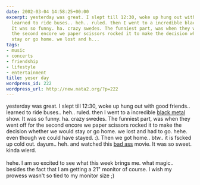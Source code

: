 ```yaml
---
date: 2002-03-04 14:58:25+00:00
excerpt: yesterday was great. I slept till 12:30, woke up hung out with good friends..
  learned to ride buses.. heh.. ruled. then I went to a incredible black metal show.
  It was so funny. ha. crazy swedes. The funniest part, was when they went off for
  the second encore we paper scissors rocked it to make the decision whether we would
  stay or go home. we lost and h...
tags:
- music
- concerts
- friendship
- lifestyle
- entertainment
title: yeser day
wordpress_id: 222
wordpress_url: http://new.nata2.org/?p=222
---
```


yesterday was great. I slept till 12:30, woke up hung out with good friends.. learned to ride buses.. heh.. ruled. then I went to a incredible <a href="http://www.dimmu-borgir.com/">black metal</a> show. It was so funny. ha. crazy swedes. The funniest part, was when they went off for the second encore we paper scissors rocked it to make the decision whether we would stay or go home. we lost and had to go. hehe. even though we could have stayed. :). Then we got home.. btw.. it is fscked up cold out. dayum.. heh. and watched this <a href="http://www.amazon.com/exec/obidos/ASIN/B00005LK99/nata2productions">bad ass</a> movie. It was so sweet. kinda wierd. <br/><br/>hehe. I am so excited to see what this week brings me. what magic.. besides the fact that I am getting a 21" monitor of course. I wish my prowess wasn't so tied to my monitor size ;)